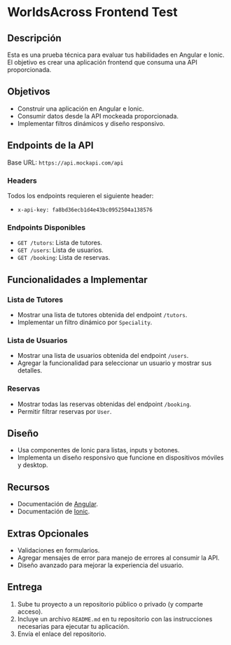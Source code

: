 # WorldsAcross Frontend Test

## Descripción
Esta es una prueba técnica para evaluar tus habilidades en Angular e Ionic. El objetivo es crear una aplicación frontend que consuma una API proporcionada.

## Objetivos
- Construir una aplicación en Angular e Ionic.
- Consumir datos desde la API mockeada proporcionada.
- Implementar filtros dinámicos y diseño responsivo.

## Endpoints de la API
Base URL: `https://api.mockapi.com/api`

### Headers
Todos los endpoints requieren el siguiente header:
- `x-api-key: fa8bd36ecb1d4e43bc0952504a138576`

### Endpoints Disponibles
- `GET /tutors`: Lista de tutores.
- `GET /users`: Lista de usuarios.
- `GET /booking`: Lista de reservas.

## Funcionalidades a Implementar

### Lista de Tutores
- Mostrar una lista de tutores obtenida del endpoint `/tutors`.
- Implementar un filtro dinámico por `Speciality`.

### Lista de Usuarios
- Mostrar una lista de usuarios obtenida del endpoint `/users`.
- Agregar la funcionalidad para seleccionar un usuario y mostrar sus detalles.

### Reservas
- Mostrar todas las reservas obtenidas del endpoint `/booking`.
- Permitir filtrar reservas por `User`.

## Diseño
- Usa componentes de Ionic para listas, inputs y botones.
- Implementa un diseño responsivo que funcione en dispositivos móviles y desktop.

## Recursos
- Documentación de [Angular](https://angular.io/docs).
- Documentación de [Ionic](https://ionicframework.com/docs).

## Extras Opcionales
- Validaciones en formularios.
- Agregar mensajes de error para manejo de errores al consumir la API.
- Diseño avanzado para mejorar la experiencia del usuario.

## Entrega
1. Sube tu proyecto a un repositorio público o privado (y comparte acceso).
2. Incluye un archivo `README.md` en tu repositorio con las instrucciones necesarias para ejecutar tu aplicación.
3. Envía el enlace del repositorio.
